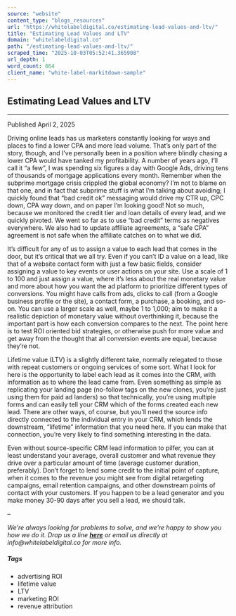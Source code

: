 ```yaml
---
source: "website"
content_type: "blogs_resources"
url: "https://whitelabeldigital.co/estimating-lead-values-and-ltv/"
title: "Estimating Lead Values and LTV"
domain: "whitelabeldigital.co"
path: "/estimating-lead-values-and-ltv/"
scraped_time: "2025-10-03T05:52:41.365908"
url_depth: 1
word_count: 664
client_name: "white-label-markitdown-sample"
---
```


## Estimating Lead Values and LTV

* * *

Published April 2, 2025

Driving online leads has us marketers constantly looking for ways and places to find a lower CPA and more lead volume. That’s only part of the story, though, and I’ve personally been in a position where blindly chasing a lower CPA would have tanked my profitability. A number of years ago, I’ll call it “a few”, I was spending six figures a day with Google Ads, driving tens of thousands of mortgage applications every month. Remember when the subprime mortgage crisis crippled the global economy? I’m not to blame on that one, and in fact that subprime stuff is what I’m talking about avoiding; I quickly found that “bad credit ok” messaging would drive my CTR up, CPC down, CPA way down, and on paper I’m looking good! Not so much, because we monitored the credit tier and loan details of every lead, and we quickly pivoted. We went so far as to use “bad credit” terms as negatives everywhere. We also had to update affiliate agreements, a “safe CPA” agreement is not safe when the affiliate catches on to what we did.

It’s difficult for any of us to assign a value to each lead that comes in the door, but it’s critical that we all try. Even if you can’t ID a value on a lead, like that of a website contact form with just a few basic fields, consider assigning a value to key events or user actions on your site. Use a scale of 1 to 100 and just assign a value, where it’s less about the real monetary value and more about how you want the ad platform to prioritize different types of conversions. You might have calls from ads, clicks to call (from a Google business profile or the site), a contact form, a purchase, a booking, and so-on. You can use a larger scale as well, maybe 1 to 1,000; aim to make it a realistic depiction of monetary value without overthinking it, because the important part is how each conversion compares to the next. The point here is to test ROI oriented bid strategies, or otherwise push for more value and get away from the thought that all conversion events are equal, because they’re not.

Lifetime value (LTV) is a slightly different take, normally relegated to those with repeat customers or ongoing services of some sort. What I look for here is the opportunity to label each lead as it comes into the CRM, with information as to where the lead came from. Even something as simple as replicating your landing page (no-follow tags on the new clones, you’re just using them for paid ad landers) so that technically, you’re using multiple forms and can easily tell your CRM which of the forms created each new lead. There are other ways, of course, but you’ll need the source info directly connected to the individual entry in your CRM, which lends the downstream, “lifetime” information that you need here. If you can make that connection, you’re very likely to find something interesting in the data.

Even without source-specific CRM lead information to pilfer, you can at least understand your average, overall customer and what revenue they drive over a particular amount of time (average customer duration, preferably). Don’t forget to lend some credit to the initial point of capture, when it comes to the revenue you might see from digital retargeting campaigns, email retention campaigns, and other downstream points of contact with your customers. If you happen to be a lead generator and you make money 30-90 days after you sell a lead, we should talk.

–

_We’re always looking for problems to solve, and we’re happy to show you how we do it. Drop us a line [**here**](https://whitelabeldigital.co/contact/) or email us directly at _info@whitelabeldigital.co_ for more info._

##### Tags

*   advertising ROI
*   lifetime value
*   LTV
*   marketing ROI
*   revenue attribution